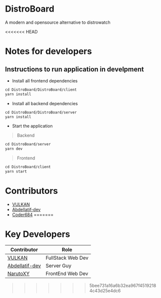 # DistroBoard
A modern and opensource alternative to distrowatch

<<<<<<< HEAD
# Notes for developers

## Instructions to run application in develpment

* Install all frontend dependencies 

```html
cd DistroBoard/DistroBoard/client
yarn install
```

* Install all backend dependencies 

```html
cd DistroBoard/DistroBoard/server
yarn install
```


* Start the application

> Backend

```html
cd DistroBoard/server
yarn dev
```

> Frontend

```html
cd DistroBoard/client
yarn start
```

# Contributors
- [VULKAN](https://github.com/CTZxVULKAN)
- [Abdellatif-dev](https://github.com/abdellatif-dev)
- [Coder684](https://github.com/Coder684)
=======
# Key Developers
| Contributor                                         | Role              |
|-----------------------------------------------------|-------------------|
| [VULKAN](https://github.com/CTZxVULKAN)             | FullStack Web Dev |
| [Abdellatif-dev](https://github.com/abdellatif-dev) | Server Guy        |
| [NarutoXY](https://github.com/NarutoXY)             | FrontEnd Web Dev  |
>>>>>>> 5bee731a16a6b32ea967f45192184c43d25e4dc6
